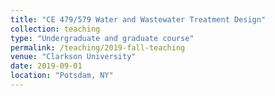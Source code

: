 ```yaml
---
title: "CE 479/579 Water and Wastewater Treatment Design"
collection: teaching
type: "Undergraduate and graduate course"
permalink: /teaching/2019-fall-teaching
venue: "Clarkson University"
date: 2019-09-01
location: "Potsdam, NY"
---
```

